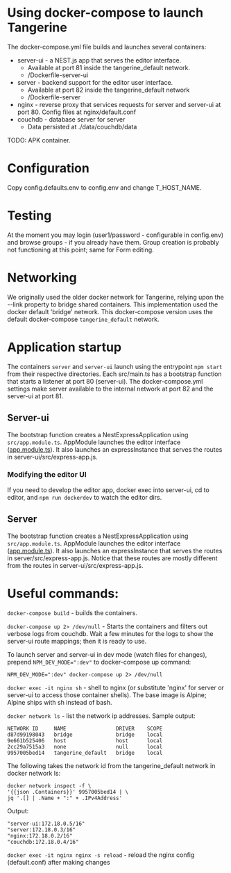 # Using docker-compose to launch Tangerine

The docker-compose.yml file builds and launches several containers:
- server-ui - a NEST.js app that serves the editor interface. 
  - Available at port 81 inside the tangerine_default network.
  - /Dockerfile-server-ui
- server - backend support for the editor user interface. 
  - Available at port 82 inside the tangerine_default network
  - /Dockerfile-server
- nginx - reverse proxy that services requests for server and server-ui at port 80. Config files at nginx/default.conf
- couchdb - database server for server
  - Data persisted at ./data/couchdb/data

TODO: APK container.

# Configuration

Copy config.defaults.env to config.env and change T_HOST_NAME.

# Testing

At the moment you may login (user1/password - configurable in config.env) and browse groups - if you already have them. Group creation is probably not functioning at this point; same for Form editing. 

# Networking

We originally used the older docker network for Tangerine, relying upon the --link property to bridge shared containers. 
This implementation used the docker default 'bridge' network. This docker-compose version uses the default docker-compose `tangerine_default` network.

# Application startup

The containers `server` and `server-ui` launch using the entrypoint `npm start` from their respective directories. Each src/main.ts has a bootstrap function that starts a listener at port 80 (server-ui). The docker-compose.yml settings make server available to the internal network at port 82 and the server-ui at port 81. 

## Server-ui

The bootstrap function creates a NestExpressApplication using `src/app.module.ts`. AppModule launches the editor interface ([app.module.ts](..%2F..%2Fserver-ui%2Fsrc%2Fapp.module.ts)). It also launches an expressInstance that serves the routes in server-ui/src/express-app.js.

### Modifying the editor UI

If you need to develop the editor app, docker exec into server-ui, cd to editor, and `npm run dockerdev` to watch the editor dirs.

## Server

The bootstrap function creates a NestExpressApplication using `src/app.module.ts`. AppModule launches the editor interface ([app.module.ts](..%2F..%2Fserver%2Fsrc%2Fapp.module.ts)). It also launches an expressInstance that serves the routes in server/src/express-app.js. Notice that these routes are mostly different from the routes in server-ui/src/express-app.js.

# Useful commands:

`docker-compose build` - builds the containers.

`docker-compose up 2> /dev/null` - Starts the containers and filters out verbose logs from couchdb. Wait a few minutes for the logs to show the server-ui route mappings; then it is ready to use.

To launch server and server-ui in dev mode (watch files for changes), prepend `NPM_DEV_MODE=":dev"` to docker-compose up command:

`NPM_DEV_MODE=":dev" docker-compose up 2> /dev/null`

`docker exec -it nginx sh` - shell to nginx (or substitute 'nginx' for server or server-ui to access those container shells). The base image is Alpine; Alpine ships with sh instead of bash.

`docker network ls` - list the network ip addresses. Sample output:

```shell
NETWORK ID     NAME                DRIVER    SCOPE
d87d99198043   bridge              bridge    local
9e661b525406   host                host      local
2cc29a7515a3   none                null      local
9957005bed14   tangerine_default   bridge    local
```

The following takes the network id from the tangerine_default network in docker network ls:

```shell
docker network inspect -f \
'{{json .Containers}}' 9957005bed14 | \
jq '.[] | .Name + ":" + .IPv4Address'
```

Output: 
```shell
"server-ui:172.18.0.5/16"
"server:172.18.0.3/16"
"nginx:172.18.0.2/16"
"couchdb:172.18.0.4/16"
```

`docker exec -it nginx nginx -s reload` - reload the nginx config (default.conf) after making changes

